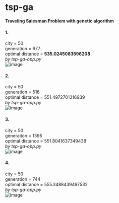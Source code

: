 # tsp-ga
**Traveling Salesman Problem with genetic algorithm**

#### 1.  
  city = 50  
  generation = 677  
  optimal distance = **535.0245083596208**   
  *by tsp-ga-opp.py*  
  ![image](https://github.com/wildlywasp/tsp/blob/master/figure/city50.551.4972701216939.png)


#### 2.  
  city = 50  
  generation = 516  
  optimal distance = 551.4972701216939  
  *by tsp-ga-opp.py*  
  ![image](https://github.com/wildlywasp/tsp/blob/master/figure/city50.551.4972701216939.png)
  
  
#### 3.  
  city = 50  
  generation = 1595  
  optimal distance = 551.8041637349438  
  *by tsp-ga-opp.py*  
  ![image](https://github.com/wildlywasp/tsp/blob/master/figure/city50.551.8041637349438.png)
  
  
#### 4.  
  city = 50  
  generation = 744  
  optimal distance = 555.3488439497532  
  *by tsp-ga-opp.py*  
  ![image](https://github.com/wildlywasp/tsp/blob/master/figure/city50.555.3488439497532.png)
